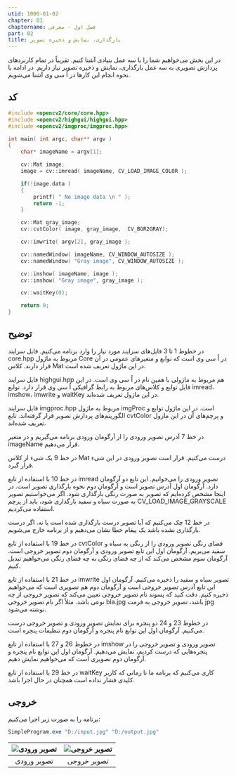 ```yaml
---
utid: 1000-01-02
chapter: 01
chaptername: فصل اول - معرفی
part: 02
title: بارگذاری، نمایش و ذخیره تصویر
---
```


در این بخش می‌خواهیم شما را با سه عمل بنیادی آشنا کنیم. تقریباً در تمام کاربردهای پردازش تصویری به سه عمل بارگذاری، نمایش و ذخیره تصویر نیاز داریم. در ادامه با نحوه انجام این کارها در اُ سی وی آشنا می‌شویم.



## کد

```c++
#include <opencv2/core/core.hpp>
#include <opencv2/highgui/highgui.hpp>
#include <opencv2/imgproc/imgproc.hpp>

int main( int argc, char** argv )
{
    char* imageName = argv[1];

    cv::Mat image;
    image = cv::imread( imageName, CV_LOAD_IMAGE_COLOR );

    if(!image.data )
    {
        printf( " No image data \n " );
        return -1;
    }

    cv::Mat gray_image;
    cv::cvtColor( image, gray_image,  CV_BGR2GRAY);

    cv::imwrite( argv[2], gray_image );

    cv::namedWindow( imageName, CV_WINDOW_AUTOSIZE );
    cv::namedWindow( "Gray image", CV_WINDOW_AUTOSIZE );

    cv::imshow( imageName, image );
    cv::imshow( "Gray image", gray_image );

    cv::waitKey(0);

    return 0;
}
```



## توضیح

در خطوط 1 تا 3 فایل‌های سرایند مورد نیاز را وارد برنامه می‌کنیم. فایل سرایند core.hpp مربوط به ماژول Core در اُ سی وی است که توابع و متغیرهای عمومی در آن قرار دارند. کلاس Mat در این ماژول تعریف شده است.

فایل سرایند highgui.hpp هم مربوط به ماژولی با همین نام در اُ سی وی است. در این فایل توابع و کلاس‌های مربوط به رابط گرافیکی اُ سی وی قرار دارد. توابع imread، imshow، imwrite و waitKey در این ماژول تعریف شده‌اند.

فایل سرایند imgproc.hpp مربوط به ماژول imgProc است. در این ماژول توابع و الگوریتم‌های پردازش تصویر قرار گرفته‌اند. تابع cvtColor و پرچم‌های آن در این مازول تعریف شده‌اند.

در خط 7 آدرس تصویر ورودی را از آرگومان ورودی برنامه می‌گیریم و در متغیر imageName قرار می‌دهیم.

در خط 9 یک شیء از کلاس Mat درست می‌کنیم. قرار است تصویر ورودی در این شیء قرار گیرد.

در خط 10 با استفاده از تابع imread تصویر ورودی را می‌خوانیم. این تابع دو آرگومان دارد. آرگومان اول آدرس تصویر است و آرگومان دوم نحوه بارگذاری تصویر است. در اینجا مشخص کرده‌ایم که تصویر به صورت رنگی بارگذاری شود. اگر می‌خواستیم تصویر به صورت سیاه و سفید بارگذاری شود، باید از پرچم CV_LOAD_IMAGE_GRAYSCALE استفاده می‌کردیم.

در خط 12 چک می‌کنیم که آیا تصویر درست بارگذاری شده است یا نه. اگر درست بارگذاری نشده باشد یک پیغام خطا نشان می‌دهیم و از برنامه خارج می‌شویم.

در خط 19 با استفاده از تابع cvtColor فضای رنگی تصویر ورودی را از رنگی به سیاه و سفید می‌بریم. آرگومان اول این تابع تصویر ورودی و آرگومان دوم تصویر خروجی است. آرگومان سوم مشخص می‌کند که از چه فضای رنگی به چه فضای رنگی می‌خواهیم تبدیل کنیم.

در خط 21 با استفاده از تابع imwrite تصویر سیاه و سفید را ذخیره می‌کنیم. آرگومان اول این تابع آدرس تصویر خروجی است و آرگومان دوم هم تصویری است که می‌خواهیم ذخیره کنیم. دقت کنید که پسوند نام تصویر خروجی تعیین می‌کند که تصویر خروجی از چه نوعی باشد. مثلاً اگر نام تصویر خروجی bla.jpg باشد، تصویر خروجی به فرمت jpg نوشته می‌شود.

در خطوط 23 و 24 دو پنجره برای نمایش تصویر ورودی و تصویر خروجی درست می‌کنیم. آرگومان اول این توابع نام پنجره و آرگومان دوم تنظیمات پنجره است.

در خطوط 26 و 27 با استفاده از تابع imshow تصویر ورودی و تصویر خروجی را در پنجره‌هایی که درست کردیم، نمایش می‌دهیم. آرگومان اول این توابع نام پنجره و آرگومان دوم تصویری است که می‌خواهیم نمایش دهیم.

در خط 29 با استفاده از تابع waitKey کاری می‌کنیم که برنامه ما تا زمانی که کاربر کلیدی فشار نداده است همچنان در حال اجرا باشد.



## خروجی

برنامه را به صورت زیر اجرا می‌کنیم:

```powershell
SimpleProgram.exe "D:/input.jpg" "D:/output.jpg"
```

| ![تصویر ورودی](/opencv-book/media/image3.jpg) | ![تصویر خروجی](/opencv-book/media/image4.jpg) |
| :---------------------------------: | :---------------------------------: |
|             تصویر ورودی             |             تصویر خروجی             |

